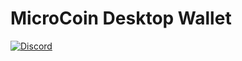 # MicroCoin Desktop Wallet

[![Discord](https://img.shields.io/discord/437694294464266252.svg)](https://discord.gg/AmhKKcs)

